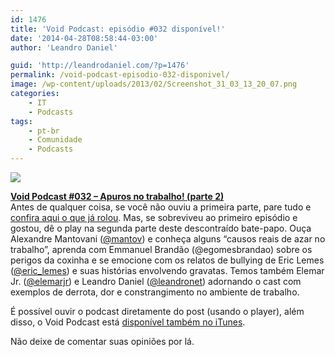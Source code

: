 ```yaml
---
id: 1476
title: 'Void Podcast: episódio #032 disponível!'
date: '2014-04-28T08:58:44-03:00'
author: 'Leandro Daniel'

guid: 'http://leandrodaniel.com/?p=1476'
permalink: /void-podcast-episodio-032-disponivel/
image: /wp-content/uploads/2013/02/Screenshot_31_03_13_20_07.png
categories:
    - IT
    - Podcasts
tags:
    - pt-br
    - Comunidade
    - Podcasts
---
```


![](http://leandrodaniel.com/pics/VoidBanner.png)

**[Void Podcast #032 – Apuros no trabalho! (parte 2)](http://voidpodcast.com/2014/04/27/void-podcast-032-apuros-no-trabalho-parte-2/)**  
Antes de qualquer coisa, se você não ouviu a primeira parte, pare tudo e [confira aqui o que já rolou](http://voidpodcast.com/2014/04/20/void-podcast-031-apuros-no-trabalho-parte-1/). Mas, se sobreviveu ao primeiro episódio e gostou, dê o play na segunda parte deste descontraído bate-papo. Ouça Alexandre Mantovani ([@mantov](http://twitter.com/mantov)) e conheça alguns “causos reais de azar no trabalho”, aprenda com Emmanuel Brandão (<a target="_blank">@egomesbrandao</a>) sobre os perigos da coxinha e se emocione com os relatos de bullying de Eric Lemes ([@eric\_lemes](http://twitter.com/eric_lemes)) e suas histórias envolvendo gravatas. Temos também Elemar Jr. ([@elemarjr](http://twitter.com/elemarjr)) e Leandro Daniel ([@leandronet](http://twitter.com/leandronet)) adornando o cast com exemplos de derrota, dor e constrangimento no ambiente de trabalho.

É possível ouvir o podcast diretamente do post (usando o player), além disso, o Void Podcast está [disponível também no iTunes](http://itunes.apple.com/br/podcast/void-podcast/id443186480).

Não deixe de comentar suas opiniões por lá.
